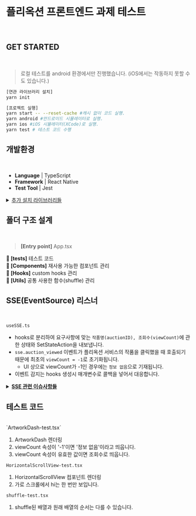 # 플리옥션 프론트엔드 과제 테스트

<br />

## GET STARTED

<br />

> 로컬 테스트를 android 환경에서만 진행했습니다.
> (iOS에서는 작동하지 못할 수도 있습니다.)
```bash
[연관 라이브러리 설치]
yarn init
```
```bash
[프로젝트 실행]
yarn start -- --reset-cache #캐시 없이 코드 실행.
yarn android #안드로이드 시뮬레이터로 실행.
yarn ios #iOS 시뮬레이터(XCode)로 실행.
yarn test # 테스트 코드 수행
```

## 개발환경

<br />

* **Language** | TypeScript
* **Framework** | React Native
* **Test Tool** | Jest

<details>
    <summary style="text-decoration: underline"> 추가 설치 라이브러리들</summary>

* **테스트 관련** | @testing-library/jest-native, @testing-library/react-native
* **탭 레이아웃 관련** | react-native-tab-view, react-native-pager-view
* **EventSource** | rn-eventsource-reborn
</details>

## 폴더 구조 설계
<br />

> **[Entry point]** App.tsx

**📂 [__tests__]** 테스트 코드  
**📂 [Components]**  재사용 가능한 컴포넌트 관리  
**📂 [Hooks]** custom hooks 관리   
**📂 [Utils]**  공통 사용한 함수(shuffle) 관리  


## SSE(EventSource) 리스너

<br />

`useSSE.ts`

* hooks로 분리하여 요구사항에 맞는 `작품명(auctionID), 조회수(viewCount)`에 관한 상태와 SetStateAction을 내보냅니다.
* `sse.auction_viewed` 이벤트가 플리옥션 서비스의 작품을 클릭했을 때 호출되기 때문에 최초의 `viewCount = -1`로 초기화됩니다.
  * UI 상으로 viewCount가 -1인 경우에는 `정보 없음`으로 기재됩니다.
* 이벤트 감지는 hooks 생성시 매개변수로 콜백을 넣어서 대응합니다.

<details>
<summary style="font-weight:700;text-decoration:underline;">SSE 관련 이슈사항들</summary>

* **android에서 sse 이벤트를 감지하지 못하는 오류**
  * android/app/src/debug/java//ReactNativeFlipper.java 부분 수정
  * https://github.com/NepeinAV/rn-eventsource-reborn#eventsource-dont-works-on-android-in-debug-mode
</details>

## 테스트 코드
<br />
`ArtworkDash-test.tsx`

1. ArtworkDash 렌더링
2. viewCount 속성이 '-1'이면 '정보 없음'이라고 띄웁니다.
3. viewCount 속성이 유효한 값이면 조회수로 띄웁니다.

`HorizontalScrollView-test.tsx`

1. HorizontalScrollView 컴포넌트 렌더링
2. 가로 스크롤에서 hi는 한 번만 보입니다.

`shuffle-test.tsx`

1. shuffle된 배열과 원래 배열의 순서는 다를 수 있습니다.
